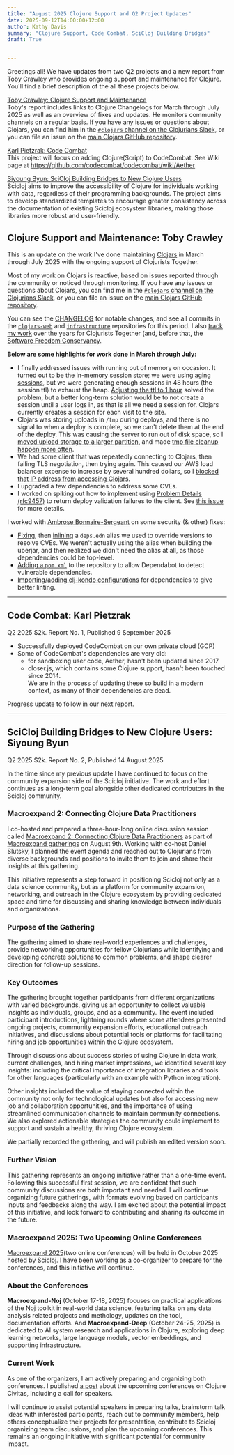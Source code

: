 ```yaml
---
title: "August 2025 Clojure Support and Q2 Project Updates"
date: 2025-09-12T14:00:00+12:00
author: Kathy Davis
summary: "Clojure Support, Code Combat, SciCloj Building Bridges"
draft: True


---
```

Greetings all! 
We have updates from two Q2 projects and a new report from Toby Crawley who provides ongoing support and maintenance for Clojure. You'll find a brief description of the all these projects below.  


[Toby Crawley: Clojure Support and Maintenance](#clojure-support-and-maintenance-toby-crawley)    
Toby's report includes links to Clojure Changelogs for March through July 2025 as well as an overview of fixes and updates. He monitors community channels on a regular basis.
If you have any issues or questions about Clojars, you can find him in the [`#clojars` channel on the Clojurians Slack](https://clojurians.slack.com/archives/C0H28NMAS), or you can file an issue on the [main Clojars GitHub repository](https://github.com/clojars/clojars-web/issues/new/choose).  
  

[Karl Pietzrak: Code Combat](#code-combat-karl-pietzrak)   
This project will focus on adding Clojure(Script) to CodeCombat. 
See Wiki page at https://github.com/codecombat/codecombat/wiki/Aether  


[Siyoung Byun: SciCloj Building Bridges to New Clojure Users](#scicloj-building-bridges-to-new-clojure-users-siyoung-byun)   
Scicloj aims to improve the accessibility of Clojure for individuals working with data, regardless of their programming backgrounds. The project aims to develop standardized templates to encourage greater consistency across the documentation of existing Scicloj ecosystem libraries, making those libraries more robust and user-friendly.  <br>


## Clojure Support and Maintenance: Toby Crawley  
This is an update on the work I've done maintaining [Clojars](https://clojars.org) in March through July 2025 with the ongoing support of Clojurists Together. 

Most of my work on Clojars is reactive, based on issues reported through the community or noticed through monitoring. If you have any issues or questions about Clojars, you can find me in the [`#clojars` channel on the Clojurians Slack](https://clojurians.slack.com/archives/C0H28NMAS), or you can file an issue on the [main Clojars GitHub repository](https://github.com/clojars/clojars-web/issues/new/choose). 

You can see the [CHANGELOG](https://github.com/clojars/clojars-web/blob/main/CHANGELOG.org) for notable changes, and see all commits in the [`clojars-web`](https://github.com/clojars/clojars-web/compare/0aaeb277fa4ff7ce75533d6a915ff226b5f10c1d...759866053761e9f685f52520c61fa2bad10ee4b9) and [`infrastructure`](https://github.com/clojars/infrastructure/compare/42610d719338aba1b44a84d8c437f82a39fd5591...b2e0e61850d9480a7ef16d3dea3075174dd5d862) repositories for this period. I also [track my work](https://tcrawley.org/clojars-worklog/) over the years for Clojurists Together (and, before that, the [Software Freedom Conservancy](https://sfconservancy.org/).  

**Below are some highlights for work done in March through July:**

- I finally addressed issues with running out of memory on occasion. It turned out to be the in-memory session store; we were using [aging
    sessions](https://github.com/kirasystems/aging-session), but we were generating enough sessions in 48 hours (the session ttl) to exhaust the heap. [Adjusting the ttl to 1 hour](https://github.com/clojars/clojars-web/commit/5d50868decdf95b8014a957f4f88635695dcc3ee) solved the problem, but a better long-term solution would be to not create a session until a user logs in, as that is all we need a session for. Clojars currently creates a session for each visit to the site.  
- Clojars was storing uploads in `/tmp` during deploys, and there is no signal to when a deploy is complete, so we can't delete them at the end of the deploy. This was causing the server to run out of disk space, so I [moved upload storage to a larger partition](https://github.com/clojars/clojars-web/commit/318fff4a23feaf6931e326e50d735c6c4363629a), and made [tmp file cleanup happen more often](https://github.com/clojars/infrastructure/commit/164091a948bb8b67cd9edd6cc5ff68bd7860b494).  
- We had some client that was repeatedly connecting to Clojars, then failing TLS negotiation, then trying again. This caused our AWS load balancer expense to increase by several hundred dollars, so I [blocked that IP address from accessing Clojars](https://github.com/clojars/infrastructure/commit/ed2e08cb17d835409deec91ac4b52b0308b9a983).  
- I upgraded a few dependencies to address some CVEs.  
- I worked on spiking out how to implement using [Problem Details (rfc9457)](https://www.rfc-editor.org/rfc/rfc9457) to return deploy validation failures to the client. See [this issue](https://github.com/clojars/clojars-web/issues/911) for more details.  

I worked with [Ambrose Bonnaire-Sergeant](https://github.com/frenchy64) on some security (& other) fixes:  
-   [Fixing](https://github.com/clojars/clojars-web/commit/baade8967c7be8abd9a9b27499c511efd41f6164), then [inlining](https://github.com/clojars/clojars-web/commit/d3623de947dcba56392c3e2bc3041ed3c1bf89a5) a `deps.edn` alias we used to override versions to resolve CVEs. We weren't actually using the alias when building the uberjar, and then realized we didn't need the alias at all, as those dependencies could be top-level.  
-   [Adding a `pom.xml`](https://github.com/clojars/clojars-web/pull/907) to the repository to allow Dependabot to detect vulnerable dependencies.  
-   [Importing/adding clj-kondo configurations](https://github.com/clojars/clojars-web/pull/905) for dependencies to give better linting.  <br>  


---


## Code Combat: Karl Pietzrak      
Q2 2025 $2k. Report No. 1, Published 9 September 2025   

- Successfully deployed CodeCombat on our own private cloud (GCP)  
- Some of CodeCombat's dependencies are very old:  
    - for sandboxing user code, Aether, hasn't been updated since 2017  
    - closer.js, which contains some Clojure support, hasn't been touched since 2014.  
We are in the process of updating these so build in a modern context, as many of their dependencies are dead.  

Progress update to follow in our next report.  <br>  

---


## SciCloj Building Bridges to New Clojure Users: Siyoung Byun  
Q2 2025 $2k. Report No. 2, Published 14 August 2025  

In the time since my previous update I have continued to focus on the community expansion side of the Scicloj initiative. The work and effort continues as a long-term goal alongside other dedicated contributors in the Scicloj community.  

### Macroexpand 2: Connecting Clojure Data Practitioners  

I co-hosted and prepared a three-hour-long online discussion session called [Macroexpand 2: Connecting Clojure Data Practitioners](https://clojureverse.org/t/macroexpand-2-connecting-clojure-data-practitioners/11485) as part of [Macroexpand gatherings](https://scicloj.github.io/docs/community/groups/macroexpand/) on August 9th. Working with co-host Daniel Slutsky, I planned the event agenda and reached out to Clojurians from diverse backgrounds and positions to invite them to join and share their insights at this gathering.   

This initiative represents a step forward in positioning Scicloj not only as a data science community, but as a platform for community expansion, networking, and outreach in the Clojure ecosystem by providing dedicated space and time for discussing and sharing knowledge between individuals and organizations.  

### Purpose of the Gathering  
The gathering aimed to share real-world experiences and challenges, provide networking opportunities for fellow Clojurians while identifying and developing concrete solutions to common problems, and shape clearer direction for follow-up sessions.  

### Key Outcomes  
The gathering brought together participants from different organizations with varied backgrounds, giving us an opportunity to collect valuable insights as individuals, groups, and as a community. The event included participant introductions, lightning rounds where some attendees presented ongoing projects, community expansion efforts, educational outreach initiatives, and discussions about potential tools or platforms for facilitating hiring and job opportunities within the Clojure ecosystem.  

Through discussions about success stories of using Clojure in data work, current challenges, and hiring market impressions, we identified several key insights: including the critical importance of integration libraries and tools for other languages (particularly with an example with Python integration).   

Other insights included the value of staying connected within the community not only for technological updates but also for accessing new job and collaboration opportunities, and the importance of using streamlined communication channels to maintain community connections. We also explored actionable strategies the community could implement to support and sustain a healthy, thriving Clojure ecosystem.  

We partially recorded the gathering, and will publish an edited version soon.  

### Further Vision  
This gathering represents an ongoing initiative rather than a one-time event. Following this successful first session, we are confident that such community discussions are both important and needed. I will continue organizing future gatherings, with formats evolving based on participants inputs and feedbacks along the way. I am excited about the potential impact of this initiative, and look forward to contributing and sharing its outcome in the future.  


### Macroexpand 2025: Two Upcoming Online Conferences  
[Macroexpand 2025](https://scicloj.github.io/macroexpand-2025/)(two online conferences) will be held in October 2025 hosted by Scicloj. I have been working as a co-organizer to prepare for the conferences, and this initiative will continue.  

### About the Conferences  
**Macroexpand-Noj** (October 17-18, 2025) focuses on practical applications of the Noj toolkit in real-world data science, featuring talks on any data analysis related projects and methology, updates on the tool, documentation efforts. And **Macroexpand-Deep** (October 24-25, 2025) is dedicated to AI system research and applications in Clojure, exploring deep learning networks, large language models, vector embeddings, and supporting infrastructure.  

### Current Work  
As one of the organizers, I am actively preparing and organizing both conferences. I published [a post](https://clojurecivitas.github.io/scicloj/macroexpand/macroexpand_2025.html) about the upcoming conferences on Clojure Civitas, including a call for speakers.  

I will continue to assist potential speakers in preparing talks, brainstorm talk ideas with interested participants, reach out to community members, help others conceptualize their projects for presentation, contribute to Scicloj organizing team discussions, and plan the upcoming conferences. This remains an ongoing initiative with significant potential for community impact.  




